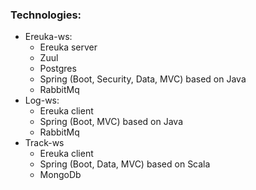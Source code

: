 
### Technologies:

* Ereuka-ws:
    * Ereuka server
    * Zuul
    * Postgres
    * Spring (Boot, Security, Data, MVC) based on Java
    * RabbitMq
* Log-ws:
    * Ereuka client
    * Spring (Boot, MVC) based on Java
    * RabbitMq
* Track-ws
    * Ereuka client
    * Spring (Boot, Data, MVC) based on Scala
    * MongoDb
 
